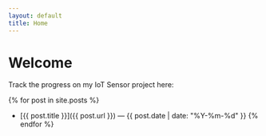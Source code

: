 ```yaml
---
layout: default
title: Home
---
```


# Welcome

Track the progress on my IoT Sensor project here:

{% for post in site.posts %}
- [{{ post.title }}]({{ post.url }}) — {{ post.date | date: "%Y-%m-%d" }}
{% endfor %}
